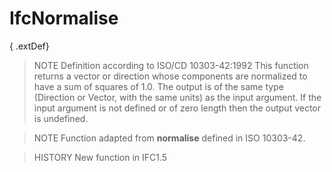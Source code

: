 # IfcNormalise

{ .extDef}
> NOTE Definition according to ISO/CD 10303-42:1992
> This function returns a vector or direction whose components are normalized to have a sum of squares of 1.0. The output is of the same type (Direction or Vector, with the same units) as the input argument. If the input argument is not defined or of zero length then the output vector is undefined.

> NOTE Function adapted from **normalise** defined in ISO 10303-42.

> HISTORY New function in IFC1.5

